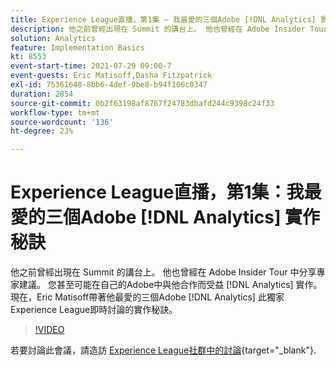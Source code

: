 ```yaml
---
title: Experience League直播，第1集 — 我最愛的三個Adobe [!DNL Analytics] 實作秘訣
description: 他之前曾經出現在 Summit 的講台上。 他也曾經在 Adobe Insider Tour 中分享專家建議。 您甚至可能在自己的Adobe中與他合作而受益 [!DNL Analytics] 實作。 現在，Eric Matisoff帶著他最愛的三個Adobe [!DNL Analytics] 此獨家Experience League即時討論的實作秘訣。
solution: Analytics
feature: Implementation Basics
kt: 8553
event-start-time: 2021-07-29 09:00-7
event-guests: Eric Matisoff,Dasha Fitzpatrick
exl-id: 75361648-8bb6-4def-9be8-b94f106c0347
duration: 2854
source-git-commit: 0b2f63198af8767f24783dbafd244c9398c24f33
workflow-type: tm+mt
source-wordcount: '136'
ht-degree: 23%

---
```


# Experience League直播，第1集：我最愛的三個Adobe [!DNL Analytics] 實作秘訣

他之前曾經出現在 Summit 的講台上。 他也曾經在 Adobe Insider Tour 中分享專家建議。 您甚至可能在自己的Adobe中與他合作而受益 [!DNL Analytics] 實作。 現在，Eric Matisoff帶著他最愛的三個Adobe [!DNL Analytics] 此獨家Experience League即時討論的實作秘訣。

>[!VIDEO](https://video.tv.adobe.com/v/335921/?quality=12&learn=on)

若要討論此會議，請造訪 [Experience League社群中的討論](https://experienceleaguecommunities.adobe.com/t5/adobe-analytics-discussions/questions-and-discussion-for-experience-league-live-ep-1-my/td-p/419498){target="_blank"}.

